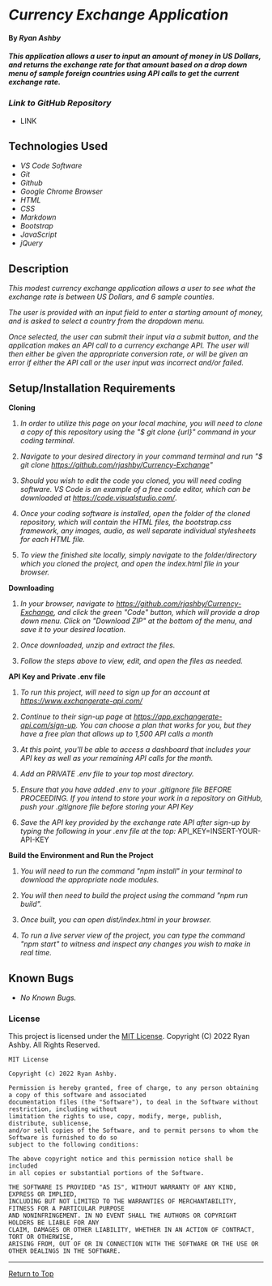 
# _Currency Exchange Application_ 

#### By _**Ryan Ashby**_ 

#### _This application allows a user to input an amount of money in US Dollars, and returns the exchange rate for that amount based on a drop down menu of sample foreign countries using API calls to get the current exchange rate._

### _Link to GitHub Repository_

* LINK

## Technologies Used 

* _VS Code Software_
* _Git_
* _Github_
* _Google Chrome Browser_
* _HTML_
* _CSS_ 
* _Markdown_ 
* _Bootstrap_
* _JavaScript_
* _jQuery_


## Description 

_This modest currency exchange application allows a user to see what the exchange rate is between US Dollars, and 6 sample counties._

_The user is provided with an input field to enter a starting amount of money, and is asked to select a country from the dropdown menu._

_Once selected, the user can submit their input via a submit button, and the application makes an API call to a currency exchange API. The user will then either be given the appropriate conversion rate, or will be given an error if either the API call or the user input was incorrect and/or failed._

## Setup/Installation Requirements 

**Cloning**

1) _In order to utilize this page on your local machine, you will need to clone a copy of this repository using the "$ git clone {url}" command in your coding terminal._

2) _Navigate to your desired directory in your command terminal and run "$ git clone https://github.com/rjashby/Currency-Exchange"_

3) _Should you wish to edit the code you cloned, you will need coding software. VS Code is an example of a free code editor, which can be downloaded at https://code.visualstudio.com/_.

4) _Once your coding software is installed, open the folder of the cloned repository, which will contain the HTML files, the bootstrap.css framework, any images, audio, as well separate individual stylesheets for each HTML file._

5) _To view the finished site locally, simply navigate to the folder/directory which you cloned the project, and open the index.html file in your browser._

**Downloading**

1) _In your browser, navigate to https://github.com/rjashby/Currency-Exchange, and click the green "Code" button, which will provide a drop down menu. Click on "Download ZIP" at the bottom of the menu, and save it to your desired location._

2) _Once downloaded, unzip and extract the files._

3) _Follow the steps above to view, edit, and open the files as needed._


**API Key and Private .env file**

1) _To run this project, will need to sign up for an account at https://www.exchangerate-api.com/_ 

2) _Continue to their sign-up page at https://app.exchangerate-api.com/sign-up. You can choose a plan that works for you, but they have a free plan that allows up to 1,500 API calls a month_

3) _At this point, you'll be able to access a dashboard that includes your API key as well as your remaining API calls for the month._

4) _Add an PRIVATE .env file to your top most directory._

5) _Ensure that you have added .env to your .gitignore file BEFORE PROCEEDING. If you intend to store your work in a repository on GitHub, push your .gitignore file before storing your API Key_

6) _Save the API key provided by the exchange rate API after sign-up by typing the following in your .env file at the top:_ API_KEY=INSERT-YOUR-API-KEY

**Build the Environment and Run the Project** 

1) _You will need to run the command "npm install" in your terminal to download the appropriate node modules._

2) _You will then need to build the project using the command "npm run build"._

3) _Once built, you can open dist/index.html in your browser._

4) _To run a live server view of the project, you can type the command "npm start" to witness and inspect any changes you wish to make in real time._

## Known Bugs 

* _No Known Bugs._  

### License

This project is licensed under the [MIT License](https://opensource.org/licenses/MIT). Copyright (C) 2022 Ryan Ashby. All Rights Reserved.

```
MIT License

Copyright (c) 2022 Ryan Ashby.

Permission is hereby granted, free of charge, to any person obtaining a copy of this software and associated 
documentation files (the "Software"), to deal in the Software without restriction, including without 
limitation the rights to use, copy, modify, merge, publish, distribute, sublicense, 
and/or sell copies of the Software, and to permit persons to whom the Software is furnished to do so 
subject to the following conditions:

The above copyright notice and this permission notice shall be included 
in all copies or substantial portions of the Software.

THE SOFTWARE IS PROVIDED "AS IS", WITHOUT WARRANTY OF ANY KIND, EXPRESS OR IMPLIED, 
INCLUDING BUT NOT LIMITED TO THE WARRANTIES OF MERCHANTABILITY, FITNESS FOR A PARTICULAR PURPOSE 
AND NONINFRINGEMENT. IN NO EVENT SHALL THE AUTHORS OR COPYRIGHT HOLDERS BE LIABLE FOR ANY 
CLAIM, DAMAGES OR OTHER LIABILITY, WHETHER IN AN ACTION OF CONTRACT, TORT OR OTHERWISE, 
ARISING FROM, OUT OF OR IN CONNECTION WITH THE SOFTWARE OR THE USE OR OTHER DEALINGS IN THE SOFTWARE.
```

------------------------------

<a href="#">Return to Top</a>